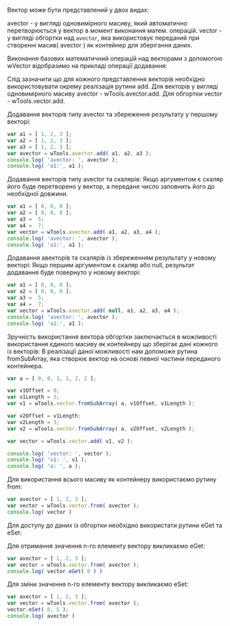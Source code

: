 Вектор може бути представлений у двох видах:

avector - у вигляді одновимірного масиву, який автоматично перетворюється у вектор в момент виконання матем. операцій.
vector - у вигляді обгортки над ```avector```, яка використовує переданий при створенні масив( avector ) як контейнер для зберігання даних.

Виконання базових математичний операцій над векторами з допомогою wVector відобразимо на прикладі операції додавання:

Слід зазначити що для кожного представлення векторів необхідно використовувати окрему реалізація рутини add.
Для векторів у вигляді одновимірного масиву avector - wTools.avector.add.
Для обгортки vector - wTools.vector.add.

Додавання векторів типу avector та збереження результату у першому векторі:

```javascript
var a1 = [ 1, 2, 3 ];
var a2 = [ 1, 2, 3 ];
var a3 = [ 1, 2, 3 ];
var avector = wTools.avector.add( a1, a2, a3 );
console.log( 'avector: ', avector );
console.log( 'a1:', a1 );
```

Додавання векторів типу avector та скалярів:
Якщо аргументом є скаляр його буде перетворено у вектор, а передане число заповнить його до необхідної довжини.

```javascript
var a1 = [ 0, 0, 0 ];
var a2 = [ 0, 0, 0 ];
var a3 =  5;
var a4 =  7;
var vector = wTools.avector.add( a1, a2, a3, a4 );
console.log( 'avector: ', avector );
console.log( 'a1:', a1 );
```

Додавання авекторів та  скалярів із збереженням результату у новому векторі:
Якщо першим аргументом є скаляр або null, результат додавання буде повернуто у новому векторі:

```javascript
var a1 = [ 0, 0, 0 ];
var a2 = [ 0, 0, 0 ];
var a3 =  5;
var a4 =  7;
var vector = wTools.avector.add( null, a1, a2, a3, a4 );
console.log( 'avector: ', avector );
console.log( 'a1:', a1 );
```

Зручність використання вектора обгортки заключається в можливості використання єдиного масиву як контейнеру що зберігає дані кожного із векторів:
В реалізації даної можливості нам допоможе рутина fromSubArray, яка створює вектор на основі певної частини переданого контейнера.

```javascript
var a = [ 0, 0, 1, 1, 2, 2 ];

var v1Offset = 0;
var v1Length = 3;
var v1 = wTools.vector.fromSubArray( a, v1Offset, v1Length );

var v2Offset = v1Length;
var v2Length = 3;
var v2 = wTools.vector.fromSubArray( a, v2Offset, v2Length );

var vector = wTools.vector.add( v1, v2 );

console.log( 'vector: ', vector );
console.log( 'v1: ', v1 );
console.log( 'a: ', a );
```

Для використання всього масиву як контейнеру використаємо рутину from:
```javascript
var avector = [ 1, 2, 3 ];
var vector = wTools.vector.from( avector );
console.log( vector )
```

Для доступу до даних із обгортки необхідно використати рутини eGet та eSet:

Для отримання значення n-го елементу вектору викликаємо eGet:
```javascript
var avector = [ 1, 2, 3 ];
var vector = wTools.vector.from( avector );
console.log( vector.eGet( 0 ) )
```

Для зміни значення n-го елементу вектору викликаємо eSet:
```javascript
var avector = [ 1, 2, 3 ];
var vector = wTools.vector.from( avector );
vector.eSet( 0, 5 );
console.log( avector )
```

